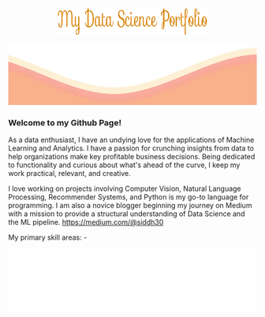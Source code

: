 <p align="center">
<img src="https://github.com/siddh30/siddh30/blob/main/My%20Data%20Science%20Portfolio.png" width="60%" height="55">
</p>	
<img src="https://github.com/siddh30/siddh30/blob/main/waves.svg" width="100%" height="125">

### Welcome to my Github Page!
As a data enthusiast, I have an undying love for the applications of Machine Learning and Analytics. I have a passion for crunching insights from data to help organizations make key profitable business decisions. Being dedicated to functionality and curious about what's ahead of the curve, I keep my work practical, relevant, and creative.

I love working on projects involving Computer Vision, Natural Language Processing, Recommender Systems, and Python is my go-to language for programming. I am also a novice blogger beginning my journey on Medium with a mission to provide a structural understanding of Data Science and the ML pipeline. https://medium.com/@siddh30 

My primary skill areas: -

<img src="https://github.com/siddh30/siddh30/blob/main/tags.svg">
